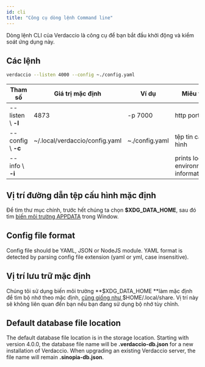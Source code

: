 ```yaml
---
id: cli
title: "Công cụ dòng lệnh Command line"
---
```


Dòng lệnh CLI của Verdaccio là công cụ để bạn bắt đầu khởi động và kiểm soát ứng dụng này.

## Các lệnh

```bash
verdaccio --listen 4000 --config ~./config.yaml
```

| Tham số            | Giá trị mặc định               | Ví dụ          | Miêu tả                              |
| ------------------ | ------------------------------ | -------------- | ------------------------------------ |
| --listen \ **-l** | 4873                           | -p 7000        | http port                            |
| --config \ **-c** | ~/.local/verdaccio/config.yaml | ~./config.yaml | tệp tin cấu hình                     |
| --info \ **-i**   |                                |                | prints local environment information |

## Vị trí đường dẫn tệp cấu hình mặc định

Để tìm thư mục chính, trước hết chúng ta chọn **$XDG_DATA_HOME**, sau đó tìm [biến môi trường APPDATA](https://www.howtogeek.com/318177/what-is-the-appdata-folder-in-windows/) trong Window.

## Config file format

Config file should be YAML, JSON or NodeJS module. YAML format is detected by parsing config file extension (yaml or yml, case insensitive).

## Vị trí lưu trữ mặc định

Chúng tôi sử dụng biến môi trường **$XDG_DATA_HOME **làm mặc định để tìm bộ nhớ theo mặc định, <a href = "https://askubuntu.com/questions/538526/is-home-local-share-the-default- Value-for-xdg-data-home-in-ubuntu-14-04 "> cũng giống như </a> $HOME/.local/share. Vị trí này sẽ không liên quan đến bạn nếu bạn đang sử dụng bộ nhớ tùy chỉnh.

## Default database file location

The default database file location is in the storage location. Starting with version 4.0.0, the database file name will be **.verdaccio-db.json** for a new installation of Verdaccio. When upgrading an existing Verdaccio server, the file name will remain **.sinopia-db.json**.